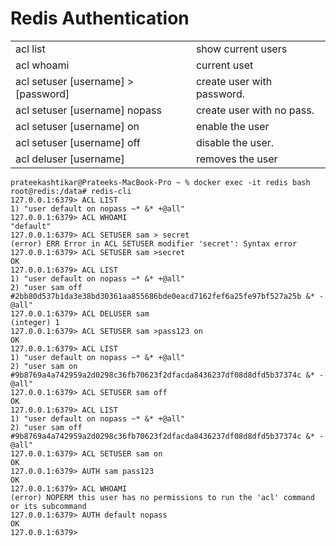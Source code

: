 # Redis Authentication


|                                      |                              |
|-------------                         |  -------------               |
|acl list                              | show current users           |
|acl whoami                            | current uset                 |
|acl setuser [username] > [password]   | create user with password.   |
|acl setuser [username] nopass         | create user with no pass.    |
|acl setuser [username] on             | enable the user              |
|acl setuser [username] off            | disable the user.            |
|acl deluser [username]                | removes the user             |


```
prateekashtikar@Prateeks-MacBook-Pro ~ % docker exec -it redis bash
root@redis:/data# redis-cli 
127.0.0.1:6379> ACL LIST
1) "user default on nopass ~* &* +@all"
127.0.0.1:6379> ACL WHOAMI
"default"
127.0.0.1:6379> ACL SETUSER sam > secret
(error) ERR Error in ACL SETUSER modifier 'secret': Syntax error
127.0.0.1:6379> ACL SETUSER sam >secret
OK
127.0.0.1:6379> ACL LIST
1) "user default on nopass ~* &* +@all"
2) "user sam off #2bb80d537b1da3e38bd30361aa855686bde0eacd7162fef6a25fe97bf527a25b &* -@all"
127.0.0.1:6379> ACL DELUSER sam
(integer) 1
127.0.0.1:6379> ACL SETUSER sam >pass123 on
OK
127.0.0.1:6379> ACL LIST
1) "user default on nopass ~* &* +@all"
2) "user sam on #9b8769a4a742959a2d0298c36fb70623f2dfacda8436237df08d8dfd5b37374c &* -@all"
127.0.0.1:6379> ACL SETUSER sam off
OK
127.0.0.1:6379> ACL LIST
1) "user default on nopass ~* &* +@all"
2) "user sam off #9b8769a4a742959a2d0298c36fb70623f2dfacda8436237df08d8dfd5b37374c &* -@all"
127.0.0.1:6379> ACL SETUSER sam on
OK
127.0.0.1:6379> AUTH sam pass123
OK
127.0.0.1:6379> ACL WHOAMI
(error) NOPERM this user has no permissions to run the 'acl' command or its subcommand
127.0.0.1:6379> AUTH default nopass
OK
127.0.0.1:6379> 

```

